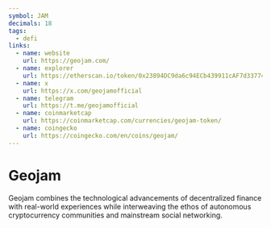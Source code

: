 ```yaml
---
symbol: JAM
decimals: 18
tags:
  - defi
links:
  - name: website
    url: https://geojam.com/
  - name: explorer
    url: https://etherscan.io/token/0x23894DC9da6c94ECb439911cAF7d337746575A72
  - name: x
    url: https://x.com/geojamofficial
  - name: telegram
    url: https://t.me/geojamofficial
  - name: coinmarketcap
    url: https://coinmarketcap.com/currencies/geojam-token/
  - name: coingecko
    url: https://coingecko.com/en/coins/geojam/
---
```


# Geojam

Geojam combines the technological advancements of decentralized finance with real-world experiences while interweaving the ethos of autonomous cryptocurrency communities and mainstream social networking.
